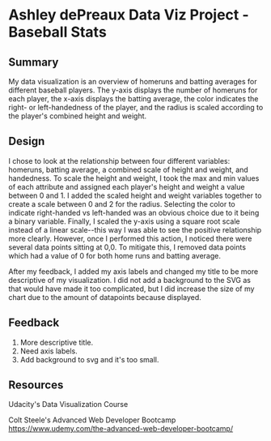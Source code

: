 # Ashley dePreaux Data Viz Project - Baseball Stats

## Summary

My data visualization is an overview of homeruns and batting averages for different baseball players. The y-axis displays the number of homeruns for each player, the x-axis displays the batting average, the color indicates the right- or left-handedness of the player, and the radius is scaled according to the player's combined height and weight.

## Design

I chose to look at the relationship between four different variables: homeruns, batting average, a combined scale of height and weight, and handedness. To scale the height and weight, I took the max and min values of each attribute and assigned each player's height and weight a value between 0 and 1. I added the scaled height and weight variables together to create a scale between 0 and 2 for the radius. Selecting the color to indicate right-handed vs left-handed was an obvious choice due to it being a binary variable. Finally, I scaled the y-axis using a square root scale instead of a linear scale--this way I was able to see the positive relationship more clearly. However, once I performed this action, I noticed there were several data points sitting at 0,0. To mitigate this, I removed data points which had a value of 0 for both home runs and batting average.

After my feedback, I added my axis labels and changed my title to be more descriptive of my visualization. I did not add a background to the SVG as that would have made it too complicated, but I did increase the size of my chart due to the amount of datapoints because displayed.

## Feedback

1. More descriptive title.
2. Need axis labels.
3. Add background to svg and it's too small.

## Resources

Udacity's Data Visualization Course

Colt Steele's Advanced Web Developer Bootcamp
https://www.udemy.com/the-advanced-web-developer-bootcamp/